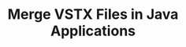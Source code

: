 ---
############################# Static ############################
layout: "autogen"
draft: false
path: "merger/java/vstx/"
otherformats: PDF BMP CSV DOC DOCM DOCX DOT DOTM DOTX EPUB Excel HTML Image MHT MHTML ODP ODS ODT OTP OTT PDF PNG POTM POTX PPS PPSM PPSX PPT PPTM PPTX PS RTF TEX TIF TIFF TSV TXT VDX Visio VSDM VSDX VSSX VSSM VSTM VSTX VSX VTX Web Word Worksheet XLAM XLS XLSB XLSM XLSX XLT XLTM XLTX XPS 

############################# Head ############################
head_title: "Merge VSTX Files via Java & J2SE Documents Merger API"
head_description: "Merge multiple VSTX files into a single file using Java documents merger API with all data, style and formatting as the source documents."

############################# Header ############################
title: "Merge VSTX Files in Java Applications"
description: "Merge multiple VSTX files into a single file using Java documents merger API. Merge selected pages or page ranges from various source documents into a single resultant document with all data, style and formatting as the source documents."

############################# SubMenu ############################
submenu:
    enable: true

############################# About ############################
about:
    enable: true
    title: "GroupDocs.Merger for Java API"
    content: |
        GroupDocs.Merger for Java library offers a simple solution to safely merge & split between a wide range of document formats including PDF, Microsoft Office (Word, Excel, PowerPoint, OneNote), OpenDocument, HTML, images and many others within .NET applications. By adding just a few lines of the code, perform several document operations such as move, remove, rotate, swap, extract or change the orientation of pages within the documents. The documents merging API also supports previewing document pages as an image to analyse the document structure, formatting and content on the page.
        
        GroupDocs.Merger APIs are well supported on all major operating systems and Java versions including J2SE 7.0 (1.7), J2SE 8.0 (1.8) and Java 10.

############################# Steps ############################
steps:
    enable: true
    title_left: "Merge Two or More VSTX Files in Java"
    content_left: |
        [GroupDocs.Merger](https://products.groupdocs.com/merger/java/) makes it easy for Java developers to merge multiple VSTX files by implementing a few easy steps.

        *   Create an instance of **Merger** class and load VSTX file.
        *   Call **Join** method of **Merger** class instance and load another VSTX file.
        *   Call **Save** method of **Merger** class instance to save the merged document.
        
    title_right: "System Requirements"
    content_right: |
        Before executing the code example below, please make sure that you have the following prerequisites installed on your system.

        *   Operating Systems: Microsoft Windows, Linux, MacOS
        *   Development Environments: NetBeans, IntelliJ IDEA, Eclipse
        *   Frameworks: Java 7 (1.7) and above
        *   Download the latest version of GroupDocs.Merger for Java from [Maven](https://repository.groupdocs.com/webapp/#/artifacts/browse/tree/General/repo/com/groupdocs/groupdocs-merger)
        
    code: |
        ```cs
        // Merge VSTX files using GroupDocs.Merger API
        // Instantiate Merger with input VSTX document
        Merger merger = new Merger("input_1.vstx"))
          {
            // Call Join method of Merger class instance and pass second source document path
            merger.Join("input_2.vstx");
            
            // Call Save method of Merger class instance to save merged document
            merger.Save("merged-file.vstx");
          }
        ```
        

demos:
    enable: true
        

about_formats:
    enable: true


more_formats:
    enable: true


back_to_top:
    enable: true
---
